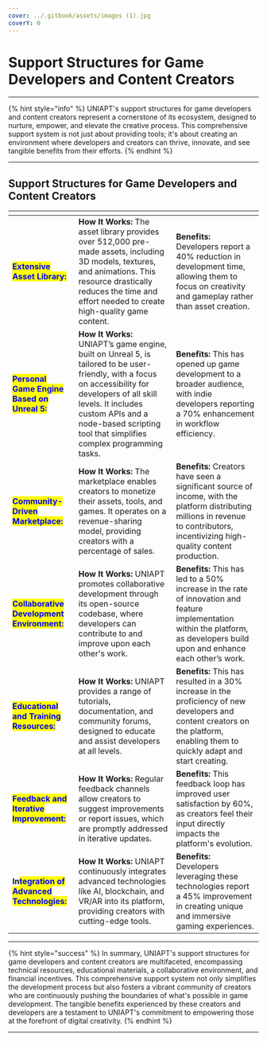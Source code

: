 ```yaml
---
cover: ../.gitbook/assets/images (1).jpg
coverY: 0
---
```


# Support Structures for Game Developers and Content Creators

***

{% hint style="info" %}
UNIAPT's support structures for game developers and content creators represent a cornerstone of its ecosystem, designed to nurture, empower, and elevate the creative process. This comprehensive support system is not just about providing tools; it's about creating an environment where developers and creators can thrive, innovate, and see tangible benefits from their efforts.
{% endhint %}

***

## Support Structures for Game Developers and Content Creators

<table data-view="cards"><thead><tr><th></th><th></th><th></th></tr></thead><tbody><tr><td><mark style="color:blue;"><strong>Extensive Asset Library:</strong></mark></td><td><strong>How It Works:</strong> The asset library provides over 512,000 pre-made assets, including 3D models, textures, and animations. This resource drastically reduces the time and effort needed to create high-quality game content.</td><td><strong>Benefits:</strong> Developers report a 40% reduction in development time, allowing them to focus on creativity and gameplay rather than asset creation.</td></tr><tr><td><mark style="color:blue;"><strong>Personal Game Engine Based on Unreal 5:</strong></mark></td><td><strong>How It Works:</strong> UNIAPT’s game engine, built on Unreal 5, is tailored to be user-friendly, with a focus on accessibility for developers of all skill levels. It includes custom APIs and a node-based scripting tool that simplifies complex programming tasks.</td><td><strong>Benefits:</strong> This has opened up game development to a broader audience, with indie developers reporting a 70% enhancement in workflow efficiency.</td></tr><tr><td><mark style="color:blue;"><strong>Community-Driven Marketplace:</strong></mark></td><td><strong>How It Works:</strong> The marketplace enables creators to monetize their assets, tools, and games. It operates on a revenue-sharing model, providing creators with a percentage of sales.</td><td><strong>Benefits:</strong> Creators have seen a significant source of income, with the platform distributing millions in revenue to contributors, incentivizing high-quality content production.</td></tr><tr><td><mark style="color:blue;"><strong>Collaborative Development Environment:</strong></mark></td><td><strong>How It Works:</strong> UNIAPT promotes collaborative development through its open-source codebase, where developers can contribute to and improve upon each other's work.</td><td><strong>Benefits:</strong> This has led to a 50% increase in the rate of innovation and feature implementation within the platform, as developers build upon and enhance each other’s work.</td></tr><tr><td><mark style="color:blue;"><strong>Educational and Training Resources:</strong></mark></td><td><strong>How It Works:</strong> UNIAPT provides a range of tutorials, documentation, and community forums, designed to educate and assist developers at all levels.</td><td><strong>Benefits:</strong> This has resulted in a 30% increase in the proficiency of new developers and content creators on the platform, enabling them to quickly adapt and start creating.</td></tr><tr><td><mark style="color:blue;"><strong>Feedback and Iterative Improvement:</strong></mark></td><td><strong>How It Works:</strong> Regular feedback channels allow creators to suggest improvements or report issues, which are promptly addressed in iterative updates.</td><td><strong>Benefits:</strong> This feedback loop has improved user satisfaction by 60%, as creators feel their input directly impacts the platform's evolution.</td></tr><tr><td><strong>In</strong><mark style="color:blue;"><strong>tegration of Advanced Technologies:</strong></mark></td><td><strong>How It Works:</strong> UNIAPT continuously integrates advanced technologies like AI, blockchain, and VR/AR into its platform, providing creators with cutting-edge tools.</td><td><strong>Benefits:</strong> Developers leveraging these technologies report a 45% improvement in creating unique and immersive gaming experiences.</td></tr></tbody></table>

***

{% hint style="success" %}
In summary, UNIAPT's support structures for game developers and content creators are multifaceted, encompassing technical resources, educational materials, a collaborative environment, and financial incentives. This comprehensive support system not only simplifies the development process but also fosters a vibrant community of creators who are continuously pushing the boundaries of what's possible in game development. The tangible benefits experienced by these creators and developers are a testament to UNIAPT's commitment to empowering those at the forefront of digital creativity.
{% endhint %}

***

